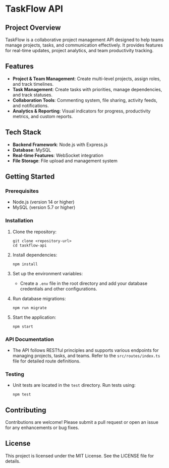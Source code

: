# TaskFlow API

## Project Overview
TaskFlow is a collaborative project management API designed to help teams manage projects, tasks, and communication effectively. It provides features for real-time updates, project analytics, and team productivity tracking.

## Features
- **Project & Team Management**: Create multi-level projects, assign roles, and track timelines.
- **Task Management**: Create tasks with priorities, manage dependencies, and track statuses.
- **Collaboration Tools**: Commenting system, file sharing, activity feeds, and notifications.
- **Analytics & Reporting**: Visual indicators for progress, productivity metrics, and custom reports.

## Tech Stack
- **Backend Framework**: Node.js with Express.js
- **Database**: MySQL
- **Real-time Features**: WebSocket integration
- **File Storage**: File upload and management system

## Getting Started

### Prerequisites
- Node.js (version 14 or higher)
- MySQL (version 5.7 or higher)

### Installation
1. Clone the repository:
   ```
   git clone <repository-url>
   cd taskflow-api
   ```

2. Install dependencies:
   ```
   npm install
   ```

3. Set up the environment variables:
   - Create a `.env` file in the root directory and add your database credentials and other configurations.

4. Run database migrations:
   ```
   npm run migrate
   ```

5. Start the application:
   ```
   npm start
   ```

### API Documentation
- The API follows RESTful principles and supports various endpoints for managing projects, tasks, and teams. Refer to the `src/routes/index.ts` file for detailed route definitions.

### Testing
- Unit tests are located in the `test` directory. Run tests using:
   ```
   npm test
   ```

## Contributing
Contributions are welcome! Please submit a pull request or open an issue for any enhancements or bug fixes.

## License
This project is licensed under the MIT License. See the LICENSE file for details.